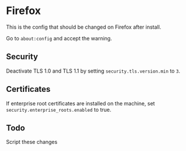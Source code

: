 # Firefox
This is the config that should be changed on Firefox after install.

Go to `about:config` and accept the warning.

## Security 
Deactivate TLS 1.0 and TLS 1.1 by setting `security.tls.version.min` to `3`.

## Certificates
If enterprise root certificates are installed on the machine, set `security.enterprise_roots.enabled` to true.

## Todo 
Script these changes
